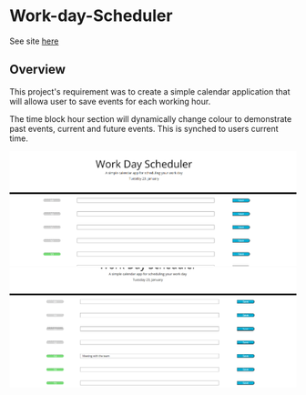 # Work-day-Scheduler

See site [here](https://nadinetsianta.github.io/Work-Day-Scheduler/)

## Overview

This project's requirement was to create a simple calendar application that will allowa user to save events for each working hour.

The time block hour section will dynamically change colour to demonstrate past events, current and future events. This is synched to users current time.


![Schedule_Empty_Fields](../images/work-day-scheduler-01.png)
![Schedule_User_Input](../images/work-day-scheduler-02.png)

